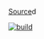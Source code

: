 [Source](https://github.com/squidfunk/mkdocs-material)d

[![build](https://github.com/kirin-3/unicornia-wiki/actions/workflows/build.yml/badge.svg)](https://github.com/kirin-3/unicornia-wiki/actions/workflows/build.yml)